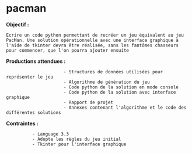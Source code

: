 # pacman

**Objectif :**

    Ecrire un code python permettant de recréer un jeu équivalent au jeu PacMan. Une solution opérationnelle avec une interface graphique à l'aide de tkinter devra être réalisée, sans les fantômes chasseurs pour commencer, que l'on pourra ajouter ensuite

**Productions attendues :**
  
                          - Structures de données utilisées pour représenter le jeu
                          - Algorithme de génération du jeu
                          - Code python de la solution en mode console
                          - Code python de la solution avec interface graphique 
                          - Rapport de projet
                          - Annexes contenant l'algorithme et le code des différentes solutions
													
**Contraintes :**
              
              - Language 3.3
              - Adopte les règles du jeu initial
              - Tkinter pour l'interface graphique
							
